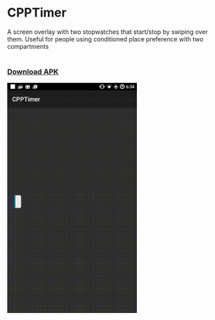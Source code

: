 # CPPTimer
A screen overlay with two stopwatches that start/stop by swiping over them. Useful for people using conditioned place preference with two compartments
<br>
<br>
<a href="https://github.com/DarkionAvey/CPPTimer/blob/master/app/app-release.apk?raw=true"><h3>Download APK</h3></a>


<img src="/preview.gif" alt="CPPTimer preview on CM14" width="300px;"/>
